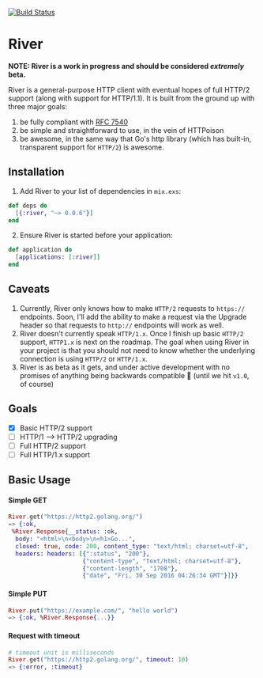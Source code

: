 [![Build Status](https://travis-ci.org/peburrows/river.svg?branch=master)](https://travis-ci.org/peburrows/river)

# River

**NOTE: River is a work in progress and should be considered _extremely_ beta.**

River is a general-purpose HTTP client with eventual hopes of full HTTP/2 support (along with support for HTTP/1.1). It is built from the ground up with three major goals:

1. be fully compliant with [RFC 7540](http://httpwg.org/specs/rfc7540.html)
2. be simple and straightforward to use, in the vein of HTTPoison
3. be awesome, in the same way that Go's http library (which has built-in, transparent support for `HTTP/2`) is awesome.

## Installation

1. Add River to your list of dependencies in `mix.exs`:
```elixir
def deps do
  [{:river, "~> 0.0.6"}]
end
```

2. Ensure River is started before your application:
```elixir
def application do
  [applications: [:river]]
end
```

## Caveats

1. Currently, River only knows how to make `HTTP/2` requests to `https://` endpoints. Soon, I'll add the ability to make a request via the Upgrade header so that requests to `http://` endpoints will work as well.
2. River doesn't currently speak `HTTP/1.x`. Once I finish up basic `HTTP/2` support, `HTTP1.x` is next on the roadmap. The goal when using River in your project is that you should not need to know whether the underlying connection is using `HTTP/2` or `HTTP/1.x`.
3. River is as beta as it gets, and under active development with no promises of anything being backwards compatible 😬 (until we hit `v1.0`, of course)

## Goals

- [x] Basic HTTP/2 support
- [ ] HTTP/1 --> HTTP/2 upgrading
- [ ] Full HTTP/2 support
- [ ] Full HTTP/1.x support

## Basic Usage

#### Simple GET
```elixir
River.get("https://http2.golang.org/")
=> {:ok,
 %River.Response{__status: :ok,
  body: "<html>\n<body>\n<h1>Go...",
  closed: true, code: 200, content_type: "text/html; charset=utf-8",
  headers: headers: [{":status", "200"},
                     {"content-type", "text/html; charset=utf-8"},
                     {"content-length", "1708"},
                     {"date", "Fri, 30 Sep 2016 04:26:34 GMT"}]}}
```

#### Simple PUT
```elixir
River.put("https://example.com/", "hello world")
=> {:ok, %River.Response{...}}
```

#### Request with timeout
```elixir
# timeout unit is milliseconds
River.get("https://http2.golang.org/", timeout: 10)
=> {:error, :timeout}
```
